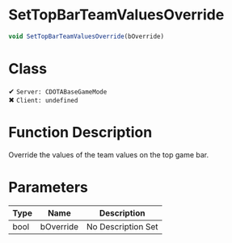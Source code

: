 # SetTopBarTeamValuesOverride
```js
void SetTopBarTeamValuesOverride(bOverride)
```
# Class
✔ `Server: CDOTABaseGameMode`  
✖ `Client: undefined`  

# Function Description
Override the values of the team values on the top game bar.
# Parameters
Type|Name|Description
--|--|--
bool|bOverride|No Description Set
